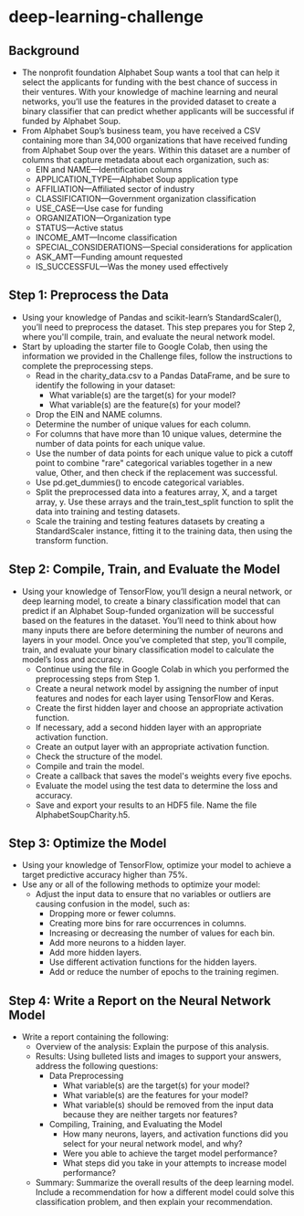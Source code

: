# deep-learning-challenge

## Background

*   The nonprofit foundation Alphabet Soup wants a tool that can help it select the applicants for funding with the best chance of success in their ventures. With your knowledge of machine learning and neural networks, you’ll use the features in the provided dataset to create a binary classifier that can predict whether applicants will be successful if funded by Alphabet Soup.
*   From Alphabet Soup’s business team, you have received a CSV containing more than 34,000 organizations that have received funding from Alphabet Soup over the years. Within this dataset are a number of columns that capture metadata about each organization, such as:
    * EIN and NAME—Identification columns
    * APPLICATION_TYPE—Alphabet Soup application type
    * AFFILIATION—Affiliated sector of industry
    * CLASSIFICATION—Government organization classification
    * USE_CASE—Use case for funding
    * ORGANIZATION—Organization type
    * STATUS—Active status
    * INCOME_AMT—Income classification
    * SPECIAL_CONSIDERATIONS—Special considerations for application
    * ASK_AMT—Funding amount requested
    * IS_SUCCESSFUL—Was the money used effectively


## Step 1: Preprocess the Data

*   Using your knowledge of Pandas and scikit-learn’s StandardScaler(), you’ll need to preprocess the dataset. This step prepares you for Step 2, where you'll compile, train, and evaluate the neural network model.
*   Start by uploading the starter file to Google Colab, then using the information we provided in the Challenge files, follow the instructions to complete the preprocessing steps.
    * Read in the charity_data.csv to a Pandas DataFrame, and be sure to identify the following in your dataset:
        * What variable(s) are the target(s) for your model?
        * What variable(s) are the feature(s) for your model?
    * Drop the EIN and NAME columns.
    * Determine the number of unique values for each column.
    * For columns that have more than 10 unique values, determine the number of data points for each unique value.
    * Use the number of data points for each unique value to pick a cutoff point to combine "rare" categorical variables together in a new value, Other, and then check if the replacement was successful.
    * Use pd.get_dummies() to encode categorical variables.
    * Split the preprocessed data into a features array, X, and a target array, y. Use these arrays and the train_test_split function to split the data into training and testing datasets.
    * Scale the training and testing features datasets by creating a StandardScaler instance, fitting it to the training data, then using the transform function.

## Step 2: Compile, Train, and Evaluate the Model

*   Using your knowledge of TensorFlow, you’ll design a neural network, or deep learning model, to create a binary classification model that can predict if an Alphabet Soup-funded organization will be successful based on the features in the dataset. You’ll need to think about how many inputs there are before determining the number of neurons and layers in your model. Once you’ve completed that step, you’ll compile, train, and evaluate your binary classification model to calculate the model’s loss and accuracy.
    * Continue using the file in Google Colab in which you performed the preprocessing steps from Step 1.
    * Create a neural network model by assigning the number of input features and nodes for each layer using TensorFlow and Keras.
    * Create the first hidden layer and choose an appropriate activation function.
    * If necessary, add a second hidden layer with an appropriate activation function.
    * Create an output layer with an appropriate activation function.
    * Check the structure of the model.
    * Compile and train the model.
    * Create a callback that saves the model's weights every five epochs.
    * Evaluate the model using the test data to determine the loss and accuracy.
    * Save and export your results to an HDF5 file. Name the file AlphabetSoupCharity.h5.

## Step 3: Optimize the Model

*   Using your knowledge of TensorFlow, optimize your model to achieve a target predictive accuracy higher than 75%.
*   Use any or all of the following methods to optimize your model:
    * Adjust the input data to ensure that no variables or outliers are causing confusion in the model, such as:
        * Dropping more or fewer columns.
        * Creating more bins for rare occurrences in columns.
        * Increasing or decreasing the number of values for each bin.
        * Add more neurons to a hidden layer.
        * Add more hidden layers.
        * Use different activation functions for the hidden layers.
        * Add or reduce the number of epochs to the training regimen.

## Step 4: Write a Report on the Neural Network Model

*   Write a report containing the following:
    * Overview of the analysis: Explain the purpose of this analysis.
    * Results: Using bulleted lists and images to support your answers, address the following questions:
        * Data Preprocessing
            * What variable(s) are the target(s) for your model?
            * What variable(s) are the features for your model?
            * What variable(s) should be removed from the input data because they are neither targets nor features?
        * Compiling, Training, and Evaluating the Model
            * How many neurons, layers, and activation functions did you select for your neural network model, and why?
            * Were you able to achieve the target model performance?
            * What steps did you take in your attempts to increase model performance?
    * Summary: Summarize the overall results of the deep learning model. Include a recommendation for how a different model could solve this classification problem, and then explain your recommendation.